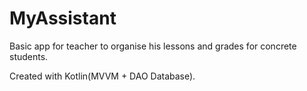 # MyAssistant

Basic app for teacher to organise his lessons and grades for concrete students. 

Created with Kotlin(MVVM + DAO Database).
